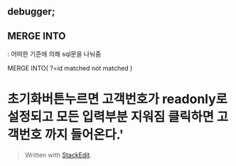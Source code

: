 
## debugger;

## MERGE INTO
: 어떠한 기준에 의해 sql문을 나눠줌

MERGE INTO(
?=id
matched
not matched
)

초기화버튼누르면 고객번호가 readonly로 설정되고 모든 입력부분 지워짐
클릭하면 고객번호 까지 들어온다.'
=
> Written with [StackEdit](https://stackedit.io/).
<!--stackedit_data:
eyJoaXN0b3J5IjpbNzY5NzU1MzE1XX0=
-->